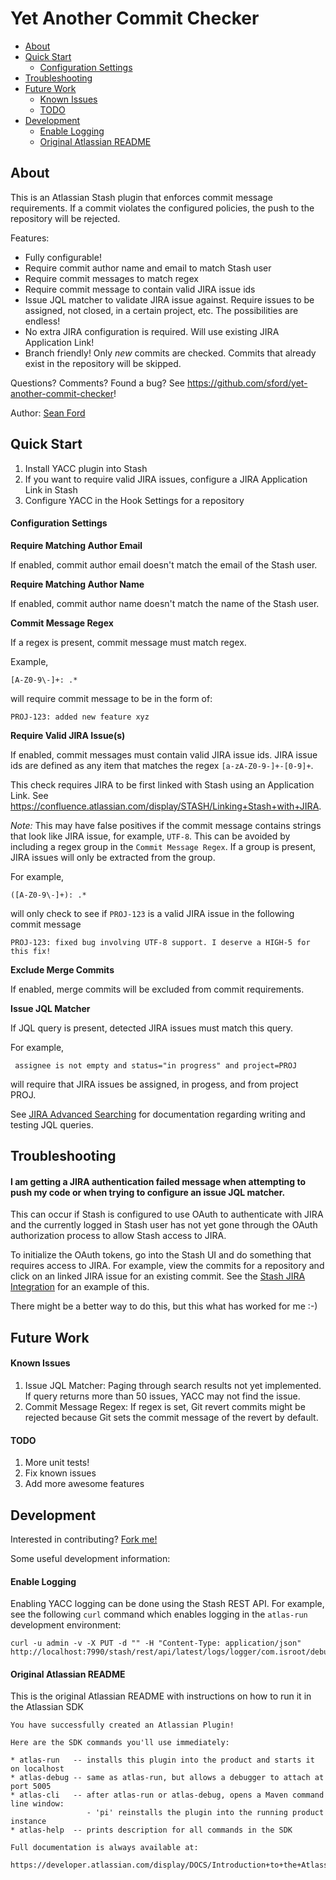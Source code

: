 # Yet Another Commit Checker

- [About](#about)
- [Quick Start](#quick-start)
    - [Configuration Settings](#configuration-settings)
- [Troubleshooting](#troubleshooting)
- [Future Work](#future-work)
    - [Known Issues](#known-issues)
    - [TODO](#todo)
- [Development](#development)
    - [Enable Logging](#enable-logging)
    - [Original Atlassian README](#original-atlassian-readme)

## About

This is an Atlassian Stash plugin that enforces commit message requirements. If a commit violates the
configured policies, the push to the repository will be rejected.

Features:

* Fully configurable!
* Require commit author name and email to match Stash user
* Require commit messages to match regex
* Require commit message to contain valid JIRA issue ids
* Issue JQL matcher to validate JIRA issue against. Require issues to be assigned, not closed, in a certain project, etc.
The possibilities are endless!
* No extra JIRA configuration is required. Will use existing JIRA Application Link!
* Branch friendly! Only *new* commits are checked. Commits that already exist in the repository will be skipped.

Questions? Comments? Found a bug? See https://github.com/sford/yet-another-commit-checker!

Author: [Sean Ford](https://github.com/sford)

## Quick Start

1. Install YACC plugin into Stash
2. If you want to require valid JIRA issues, configure a JIRA Application Link in Stash
4. Configure YACC in the Hook Settings for a repository

#### Configuration Settings

**Require Matching Author Email**

If enabled, commit author email doesn't match the email of the Stash user.

**Require Matching Author Name**

If enabled, commit author name doesn't match the name of the Stash user.

**Commit Message Regex**

If a regex is present, commit message must match regex.

Example,

    [A-Z0-9\-]+: .*

will require commit message to be in the form of:

    PROJ-123: added new feature xyz

**Require Valid JIRA Issue(s)**

If enabled, commit messages must contain valid JIRA issue ids. JIRA issue ids are defined as any item that matches
the regex `[a-zA-Z0-9-]+-[0-9]+`.

This check requires JIRA to be first linked with Stash using an Application Link. See https://confluence.atlassian.com/display/STASH/Linking+Stash+with+JIRA.

*Note:* This may have false positives if the commit message contains strings that look like JIRA issue, for example, `UTF-8`.
This can be avoided by including a regex group in the `Commit Message Regex`. If a group is present, JIRA issues will only be extracted
from the group.

For example,

    ([A-Z0-9\-]+): .*

will only check to see if `PROJ-123` is a valid JIRA issue in the following commit message

    PROJ-123: fixed bug involving UTF-8 support. I deserve a HIGH-5 for this fix!

**Exclude Merge Commits**

If enabled, merge commits will be excluded from commit requirements.

**Issue JQL Matcher**

If JQL query is present, detected JIRA issues must match this query.

For example,

     assignee is not empty and status="in progress" and project=PROJ

will require that JIRA issues be assigned, in progess, and from project PROJ.

See [JIRA Advanced Searching](https://confluence.atlassian.com/display/JIRA/Advanced+Searching) for documentation regarding writing and testing
JQL queries.

## Troubleshooting

#### I am getting a JIRA authentication failed message when attempting to push my code or when trying to configure an issue JQL matcher.

This can occur if Stash is configured to use OAuth to authenticate with JIRA and the currently logged in Stash user has
not yet gone through the OAuth authorization process to allow Stash access to JIRA.

To initialize the OAuth tokens, go into the Stash UI and do something that requires access to JIRA. For example, view
the commits for a repository and click on an linked JIRA issue for an existing commit. See the [Stash JIRA Integration](https://confluence.atlassian.com/display/STASH/JIRA+integration#JIRAintegration-SeetheJIRAissuesrelatedtocommitsandpullrequests)
for an example of this.

There might be a better way to do this, but this what has worked for me :-)

## Future Work

#### Known Issues

1. Issue JQL Matcher: Paging through search results not yet implemented. If query returns more than 50 issues, YACC
may not find the issue.
2. Commit Message Regex: If regex is set, Git revert commits might be rejected because Git sets the commit message of the
revert by default.

#### TODO

1. More unit tests!
2. Fix known issues
3. Add more awesome features

## Development

Interested in contributing? [Fork me!](https://github.com/sford/yet-another-commit-checker)

Some useful development information:

#### Enable Logging

Enabling YACC logging can be done using the Stash REST API. For example, see the following `curl` command which enables logging in the `atlas-run` development environment:

    curl -u admin -v -X PUT -d "" -H "Content-Type: application/json" http://localhost:7990/stash/rest/api/latest/logs/logger/com.isroot/debug

#### Original Atlassian README

This is the original Atlassian README with instructions on how to run it in the Atlassian SDK

    You have successfully created an Atlassian Plugin!

    Here are the SDK commands you'll use immediately:

    * atlas-run   -- installs this plugin into the product and starts it on localhost
    * atlas-debug -- same as atlas-run, but allows a debugger to attach at port 5005
    * atlas-cli   -- after atlas-run or atlas-debug, opens a Maven command line window:
                     - 'pi' reinstalls the plugin into the running product instance
    * atlas-help  -- prints description for all commands in the SDK

    Full documentation is always available at:

    https://developer.atlassian.com/display/DOCS/Introduction+to+the+Atlassian+Plugin+SDK

